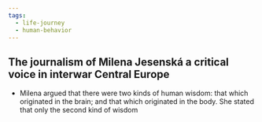 ```yaml
---
tags:
  - life-journey
  - human-behavior
---
```

## The journalism of Milena Jesenská a critical voice in interwar Central Europe

-  Milena argued that there were two kinds of human wisdom: that which originated in the brain; and that which originated in the body. She stated that only the second kind of wisdom